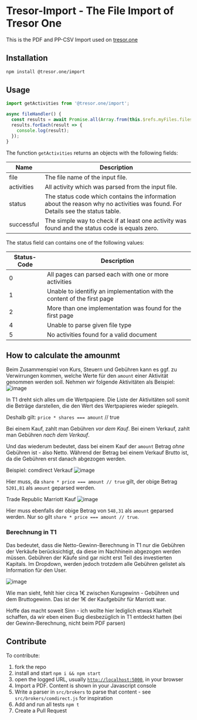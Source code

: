 # Tresor-Import - The File Import of Tresor One

This is the PDF and PP-CSV Import used on [tresor.one](https://tresor.one)

## Installation

```bash
npm install @tresor.one/import
```

## Usage

```js
import getActivities from '@tresor.one/import';

async fileHandler() {
  const results = await Promise.all(Array.from(this.$refs.myFiles.files).map(getActivities));
  results.forEach(result => {
    console.log(result);
  });
}
```

The function `getActivities` returns an objects with the following fields:

| Name       | Description                                                                                                                    |
| ---------- | ------------------------------------------------------------------------------------------------------------------------------ |
| file       | The file name of the input file.                                                                                               |
| activities | All activity which was parsed from the input file.                                                                             |
| status     | The status code which contains the information about the reason why no activities was found. For Details see the status table. |
| successful | The simple way to check if at least one activity was found and the status code is equals zero.                                 |

The status field can contains one of the following values:

| Status-Code | Description                                                              |
| ----------- | ------------------------------------------------------------------------ |
| 0           | All pages can parsed each with one or more activities                    |
| 1           | Unable to identifiy an implementation with the content of the first page |
| 2           | More than one implementation was found for the first page                |
| 4           | Unable to parse given file type                                          |
| 5           | No activities found for a valid document                                 |

## How to calculate the amounmt

Beim Zusammenspiel von Kurs, Steuern und Gebühren kann es ggf. zu Verwirrungen kommen, welche Werte für den `amount` einer Aktivität genommen werden soll. Nehmen wir folgende Aktivitäten als Beispiel:
![image](https://user-images.githubusercontent.com/2399810/82758263-b5b79380-9de5-11ea-8f76-d9a266e8b3d7.png)

In T1 dreht sich alles um die Wertpapiere. Die Liste der Aktivitäten soll somit die Beträge darstellen, die den Wert des Wertpapieres wieder spiegeln.

Deshalb gilt:
`price * shares === amount` // true

Bei einem Kauf, zahlt man Gebühren _vor dem Kauf_.
Bei einem Verkauf, zahlt man Gebühren _nach dem Verkauf_.

Und das wiederum bedeutet, dass bei einem Kauf der `amount` Betrag _ohne_ Gebühren ist - also Netto. Während der Betrag bei einem Verkauf Brutto ist, da die Gebühren erst danach abgezogen werden.

Beispiel:
comdirect Verkauf
![image](https://user-images.githubusercontent.com/2399810/82758363-67ef5b00-9de6-11ea-8428-43d4c28a8279.png)

Hier muss, da `share * price === amount // true` gilt, der obige Betrag `5201,81` als `amount` geparsed werden.

Trade Republic Marriott Kauf
![image](https://user-images.githubusercontent.com/2399810/82758391-953c0900-9de6-11ea-82ea-c6e34fcd879b.png)

Hier muss ebenfalls der obige Betrag von `548,31` als `amount` geparsed werden. Nur so gilt `share * price === amount // true`.

### Berechnung in T1

Das bedeutet, dass die Netto-Gewinn-Berechnung in T1 nur die Gebühren der Verkäufe berücksichtigt, da diese im Nachhinein abgezogen werden müssen. Gebühren der Käufe sind gar nicht erst Teil des investierten Kapitals.
Im Dropdown, werden jedoch trotzdem alle Gebühren gelistet als Information für den User.

![image](https://user-images.githubusercontent.com/2399810/82758472-0976ac80-9de7-11ea-92a5-27d88afb2d31.png)

Wie man sieht, fehlt hier circa 1€ zwischen Kursgewinn - Gebühren und dem Bruttogewinn. Das ist der 1€ der Kaufgebühr für Marriott war.

Hoffe das macht soweit Sinn - ich wollte hier lediglich etwas Klarheit schaffen, da wir eben einen Bug diesbezüglich in T1 entdeckt hatten (bei der Gewinn-Berechnung, nicht beim PDF parsen)

## Contribute

To contribute:

1. fork the repo
2. install and start `npm i && npm start`
3. open the logged URL, usually [`http://localhost:5000`](http://localhost:5000), in your browser
4. Import a PDF. Content is shown in your Javascript console
5. Write a parser in `src/brokers` to parse that content - see `src/brokers/comdirect.js` for inspiration
6. Add and run all tests `npm t`
7. Create a Pull Request
